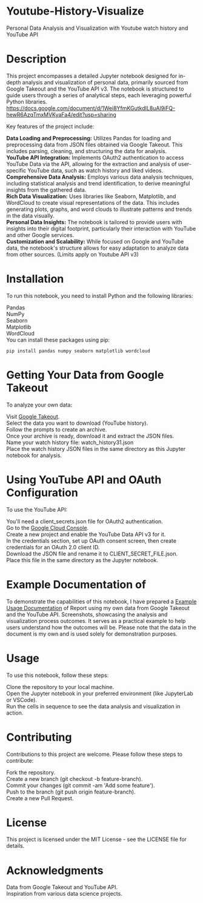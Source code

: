# Youtube-History-Visualize
Personal Data Analysis and Visualization with Youtube watch history and YouTube API

# Description
This project encompasses a detailed Jupyter notebook designed for in-depth analysis and visualization of personal data, primarily sourced from Google Takeout and the YouTube API v3. The notebook is structured to guide users through a series of analytical steps, each leveraging powerful Python libraries. https://docs.google.com/document/d/1Wei8YfmKGutkdIL8uAl9iFQ-hewR6AzqTmxMVKyaFa4/edit?usp=sharing

Key features of the project include:

**Data Loading and Preprocessing:** Utilizes Pandas for loading and preprocessing data from JSON files obtained via Google Takeout. This includes parsing, cleaning, and structuring the data for analysis. <br>
**YouTube API Integration:** Implements OAuth2 authentication to access YouTube Data via the API, allowing for the extraction and analysis of user-specific YouTube data, such as watch history and liked videos. <br>
**Comprehensive Data Analysis:** Employs various data analysis techniques, including statistical analysis and trend identification, to derive meaningful insights from the gathered data. <br>
**Rich Data Visualization:** Uses libraries like Seaborn, Matplotlib, and WordCloud to create visual representations of the data. This includes generating plots, graphs, and word clouds to illustrate patterns and trends in the data visually. <br>
**Personal Data Insights:** The notebook is tailored to provide users with insights into their digital footprint, particularly their interaction with YouTube and other Google services. <br>
**Customization and Scalability:** While focused on Google and YouTube data, the notebook's structure allows for easy adaptation to analyze data from other sources. (Limits apply on Youtube API v3)

# Installation
To run this notebook, you need to install Python and the following libraries:

Pandas <br>
NumPy<br>
Seaborn<br>
Matplotlib<br>
WordCloud<br>
You can install these packages using pip:<br>

    pip install pandas numpy seaborn matplotlib wordcloud

# Getting Your Data from Google Takeout
To analyze your own data:

Visit [Google Takeout]( https://takeout.google.com/settings/takeout).<br>
Select the data you want to download (YouTube history).<br>
Follow the prompts to create an archive.<br>
Once your archive is ready, download it and extract the JSON files.<br>
Name your watch history file: watch_history31.json <br>
Place the watch history JSON files in the same directory as this Jupyter notebook for analysis.<br>

# Using YouTube API and OAuth Configuration
To use the YouTube API:

You'll need a client_secrets.json file for OAuth2 authentication.<br>
Go to the [Google Cloud Console](https://console.cloud.google.com/).<br>
Create a new project and enable the YouTube Data API v3 for it.<br>
In the credentials section, set up OAuth consent screen, then create credentials for an OAuth 2.0 client ID.<br>
Download the JSON file and rename it to CLIENT_SECRET_FILE.json.<br>
Place this file in the same directory as the Jupyter notebook.<br>

# Example Documentation of 
To demonstrate the capabilities of this notebook, I have prepared a [Example Usage Documentation](https://docs.google.com/document/d/1Wei8YfmKGutkdIL8uAl9iFQ-hewR6AzqTmxMVKyaFa4/edit?usp=sharing) of Report using my own data from Google Takeout and the YouTube API. Screenshots, showcasing the analysis and visualization process outcomes. It serves as a practical example to help users understand how the outcomes will be. Please note that the data in the document is my own and is used solely for demonstration purposes.

# Usage
To use this notebook, follow these steps:

Clone the repository to your local machine.<br>
Open the Jupyter notebook in your preferred environment (like JupyterLab or VSCode).<br>
Run the cells in sequence to see the data analysis and visualization in action.<br>

# Contributing
Contributions to this project are welcome. Please follow these steps to contribute:

Fork the repository.<br>
Create a new branch (git checkout -b feature-branch).<br>
Commit your changes (git commit -am 'Add some feature').<br>
Push to the branch (git push origin feature-branch).<br>
Create a new Pull Request.<br>

# License
This project is licensed under the MIT License - see the LICENSE file for details.

# Acknowledgments
Data from Google Takeout and YouTube API.<br>
Inspiration from various data science projects.
